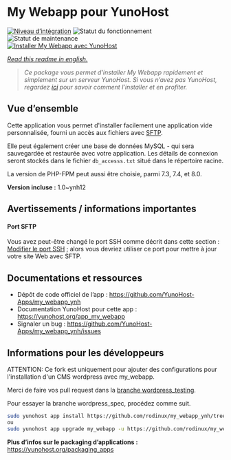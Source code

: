 <!--
N.B.: This README was automatically generated by https://github.com/YunoHost/apps/tree/master/tools/README-generator
It shall NOT be edited by hand.
-->

# My Webapp pour YunoHost

[![Niveau d’intégration](https://dash.yunohost.org/integration/my_webapp.svg)](https://dash.yunohost.org/appci/app/my_webapp) ![Statut du fonctionnement](https://ci-apps.yunohost.org/ci/badges/my_webapp.status.svg) ![Statut de maintenance](https://ci-apps.yunohost.org/ci/badges/my_webapp.maintain.svg)  
[![Installer My Webapp avec YunoHost](https://install-app.yunohost.org/install-with-yunohost.svg)](https://install-app.yunohost.org/?app=my_webapp)

*[Read this readme in english.](./README.md)*

> *Ce package vous permet d’installer My Webapp rapidement et simplement sur un serveur YunoHost.
Si vous n’avez pas YunoHost, regardez [ici](https://yunohost.org/#/install) pour savoir comment l’installer et en profiter.*

## Vue d’ensemble

Cette application vous permet d'installer facilement une application vide personnalisée,
fourni un accès aux fichiers avec [SFTP](https://yunohost.org/fr/filezilla).

Elle peut également créer une base de données MySQL - qui sera sauvegardée et
restaurée avec votre application. Les détails de connexion seront stockés dans
le fichier `db_accesss.txt` situé dans le répertoire racine.

La version de PHP-FPM peut aussi être choisie, parmi 7.3, 7.4, et 8.0.


**Version incluse :** 1.0~ynh12
## Avertissements / informations importantes

#### Port SFTP

Vous avez peut-être changé le port SSH comme décrit dans cette section : 
[Modifier le port SSH](https://yunohost.org/fr/security#modify-the-ssh-port) ;
alors vous devriez utiliser ce port pour mettre à jour votre site Web avec SFTP. 

## Documentations et ressources

* Dépôt de code officiel de l’app : <https://github.com/YunoHost-Apps/my_webapp_ynh>
* Documentation YunoHost pour cette app : <https://yunohost.org/app_my_webapp>
* Signaler un bug : <https://github.com/YunoHost-Apps/my_webapp_ynh/issues>

## Informations pour les développeurs


ATTENTION: Ce fork est uniquement pour ajouter des configurations pour l'installation d'un CMS wordpress avec my_webapp.

Merci de faire vos pull request dans la [branche wordpress_testing](https://github.com/rodinux/my_webapp_ynh/tree/wordpress_spec).

Pour essayer la branche wordpress_spec, procédez comme suit.

``` bash
sudo yunohost app install https://github.com/rodinux/my_webapp_ynh/tree/wordpress_testing --debug
ou
sudo yunohost app upgrade my_webapp -u https://github.com/rodinux/my_webapp_ynh/tree/wordpress_testing --debug
```

**Plus d’infos sur le packaging d’applications :** <https://yunohost.org/packaging_apps>